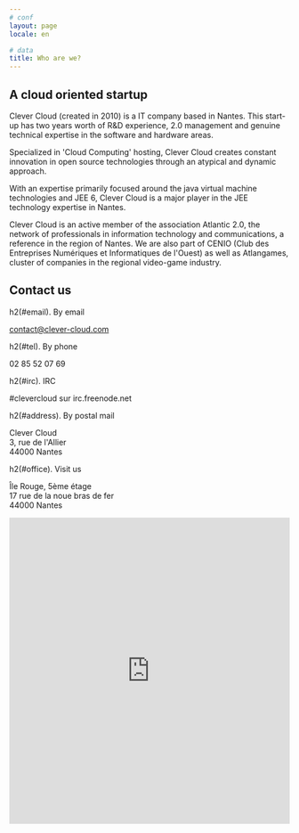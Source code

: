 ```yaml
---
# conf
layout: page
locale: en

# data
title: Who are we?
---
```

## A cloud oriented startup

Clever Cloud (created in 2010) is a IT company based in Nantes. This start-up
has two years worth of R&D experience, 2.0 management and genuine technical
expertise in the software and hardware areas.
  
Specialized in 'Cloud Computing' hosting, Clever Cloud creates constant
innovation in open source technologies through an atypical and dynamic approach.
  
With an expertise primarily focused around the java virtual machine technologies
and JEE 6, Clever Cloud is a major player in the JEE technology expertise in
Nantes.   

Clever Cloud is an active member of the association Atlantic 2.0, the network of
professionals in information technology and communications, a reference in the
region of Nantes. We are also part of CENIO (Club des Entreprises Numériques et
Informatiques de l'Ouest) as well as Atlangames, cluster of companies in the
regional video-game industry.

## Contact us

<div class="half">
h2(#email). By email

contact@clever-cloud.com 
</div>
<div class="half">
h2(#tel). By phone

02 85 52 07 69
</div>
<div class="half">
h2(#irc). IRC

#clevercloud sur irc.freenode.net 
</div>
<div class="half">
h2(#address). By postal mail

Clever Cloud  
3, rue de l'Allier  
44000 Nantes  
</div>
<div class="half">
h2(#office). Visit us

Île Rouge, 5ème étage  
17 rue de la noue bras de fer  
44000 Nantes  
</div>

<iframe frameborder="0" height="550" marginheight="0" marginwidth="0" scrolling="no" src="http://maps.google.com/maps?f=q&amp;source=s_q&amp;hl=fr&amp;geocode=&amp;q=17+Rue+de+la+Noue+Bras+de+Fer,+Nantes,+France&amp;aq=0&amp;sll=37.0625,-95.677068&amp;sspn=44.60973,69.169922&amp;vpsrc=0&amp;ie=UTF8&amp;hq=&amp;hnear=Rue+de+la+Noue+Bras+de+Fer,+44200+Nantes,+Loire-Atlantique,+Pays+de+la+Loire,+France&amp;t=m&amp;ll=47.20715,-1.559372&amp;spn=0.014577,0.063515&amp;z=14&amp;iwloc=A&amp;output=embed" width="100%"> </iframe>
